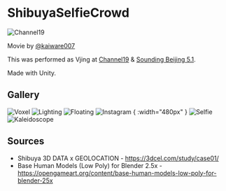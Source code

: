 ShibuyaSelfieCrowd
=====================

![Channel19](https://raw.githubusercontent.com/mattatz/ShibuyaSelfieCrowd/master/Captures/Channel19.gif)

Movie by [@kaiware007](https://twitter.com/kaiware007)

This was performed as Vjing at [Channel19](https://super-deluxe.com/events/20181013/) & [Sounding Beijing 5.1](https://www.facebook.com/events/298412584326936/).

Made with Unity.

## Gallery

![Voxel](https://raw.githubusercontent.com/mattatz/ShibuyaSelfieCrowd/master/Captures/VoxelizedShibuya.gif)
![Lighting](https://raw.githubusercontent.com/mattatz/ShibuyaSelfieCrowd/master/Captures/LightingCrowd.gif)
![Floating](https://raw.githubusercontent.com/mattatz/ShibuyaSelfieCrowd/master/Captures/FloatingCrowd.gif)
![Instagram](https://raw.githubusercontent.com/mattatz/ShibuyaSelfieCrowd/master/Assets/InstagramPack/Selfie.png) { :width="480px" }
![Selfie](https://raw.githubusercontent.com/mattatz/ShibuyaSelfieCrowd/master/Captures/Selfie.gif)
![Kaleidoscope](https://raw.githubusercontent.com/mattatz/ShibuyaSelfieCrowd/master/Captures/SelfieKaleidoscope.gif)

## Sources

- Shibuya 3D DATA x GEOLOCATION - https://3dcel.com/study/case01/
- Base Human Models (Low Poly) for Blender 2.5x - https://opengameart.org/content/base-human-models-low-poly-for-blender-25x

